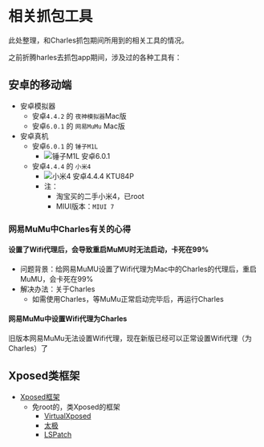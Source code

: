 # 相关抓包工具

此处整理，和Charles抓包期间所用到的相关工具的情况。

之前折腾harles去抓包app期间，涉及过的各种工具有：

## 安卓的移动端

* 安卓模拟器
  * 安卓`4.4.2` 的 `夜神模拟器`Mac版
  * 安卓`6.0.1` 的 `网易MuMu` Mac版
* 安卓真机
  * 安卓`6.0.1` 的 `锤子M1L`
    * ![锤子M1L 安卓6.0.1](../assets/img/android_6_0_1_smartisan_m1l.png)
  * 安卓`4.4.4` 的 `小米4`
    * ![小米4 安卓4.4.4 KTU84P](../assets/img/android_4_4_4_xiaomi_4.png)
    * 注：
      * 淘宝买的二手小米4，已root
      * MIUI版本：`MIUI 7`

### 网易MuMu中Charles有关的心得

#### 设置了Wifi代理后，会导致重启MuMU时无法启动，卡死在99%

* 问题背景：给网易MuMU设置了Wifi代理为Mac中的Charles的代理后，重启MuMU，会卡死在99%
* 解决办法：关于Charles
  * 如需使用Charles，等MuMu正常启动完毕后，再运行Charles

#### 网易MuMu中设置Wifi代理为Charles

旧版本网易MuMu无法设置Wifi代理，现在新版已经可以正常设置Wifi代理（为Charles）了

## Xposed类框架

* [Xposed框架](https://book.crifan.org/books/android_re_xposed_framework/website/)
  * 免root的，类Xposed的框架
    * [VirtualXposed](https://book.crifan.org/books/android_re_xposed_framework/website/xposed_intro/similar/virtualxposed.html)
    * [太极](https://book.crifan.org/books/android_re_xposed_framework/website/xposed_intro/similar/taichi.html)
    * [LSPatch](https://book.crifan.org/books/android_re_xposed_framework/website/xposed_intro/similar/lspatch.html)
